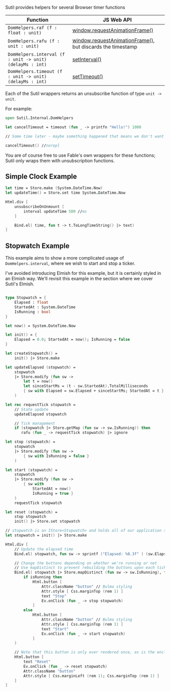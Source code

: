 Sutil provides helpers for several Browser timer functions

| Function | JS Web API |
|----------|-------------|
| `DomHelpers.raf (f : float : unit)` | [window.requestAnimationFrame()](https://developer.mozilla.org/docs/Web/API/window/requestAnimationFrame) |
| `DomHelpers.rafu (f : unit : unit)` | [window.requestAnimationFrame()](https://developer.mozilla.org/docs/Web/API/window/requestAnimationFrame), but discards the timestamp |
| `DomHelpers.interval (f : unit -> unit) (delayMs : int)` | [setInterval()](https://developer.mozilla.org/docs/Web/API/setInterval) |
| `DomHelpers.timeout (f : unit -> unit) (delayMs : int)` | [setTimeout()](https://developer.mozilla.org/docs/Web/API/setTimeout) |

Each of the Sutil wrappers returns an unsubscribe function of type `unit -> unit`.

For example:

```fs
open Sutil.Internal.DomHelpers

let cancelTimeout = timeout (fun _ -> printfn "Hello!") 1000

// Some time later - maybe something happened that means we don't want the timer to fire now

cancelTimeout() //norepl
```

You are of course free to use Fable's own wrappers for these functions; Sutil only wraps them with unsubscription functions.


## Simple Clock Example


```fs
let time = Store.make (System.DateTime.Now)
let updateTime() = Store.set time System.DateTime.Now

Html.div [
    unsubscribeOnUnmount [
        interval updateTime 500 //ms
    ]

    Bind.el( time, fun t -> t.ToLongTimeString() |> text)
]
```

## Stopwatch Example

This example aims to show a more complicated usage of `DomHelpers.interval`, where we wish to start and stop a ticker.

I've avoided introducing Elmish for this example, but it is certainly styled in an Elmish way. We'll revisit this example in the section where we cover Sutil's Elmish.


```fs

type Stopwatch = {
    Elapsed : float
    StartedAt : System.DateTime
    IsRunning : bool
}

let now() = System.DateTime.Now

let init() = {
    Elapsed = 0.0; StartedAt = now(); IsRunning = false
}

let createStopwatch() =
    init() |> Store.make

let updateElapsed (stopwatch) =
    stopwatch
    |> Store.modify (fun sw ->
        let t = now()
        let sinceStartMs = (t - sw.StartedAt).TotalMilliseconds
        { sw with Elapsed = sw.Elapsed + sinceStartMs; StartedAt = t }
    )

let rec requestTick stopwatch =
    // State update
    updateElapsed stopwatch

    // Tick management
    if (stopwatch |> Store.getMap (fun sw -> sw.IsRunning)) then
       rafu (fun _ -> requestTick stopwatch) |> ignore

let stop (stopwatch) =
    stopwatch
    |> Store.modify (fun sw ->
        { sw with IsRunning = false }
    )

let start (stopwatch) =
    stopwatch
    |> Store.modify (fun sw ->
        { sw with
            StartedAt = now()
            IsRunning = true }
    )
    requestTick stopwatch

let reset (stopwatch) =
    stop stopwatch
    init() |> Store.set stopwatch

// stopwatch is an IStore<Stopwatch> and holds all of our application state
let stopwatch = init() |> Store.make

Html.div [
    // Update the elapsed time
    Bind.el( stopwatch, fun sw -> sprintf ("Elapsed: %0.3f" ) (sw.Elapsed/1000.0) |> Html.div)

    // Change the buttons depending on whether we're running or not
    // Use mapDistinct to prevent rebuilding the buttons upon each tick (which updates Elapsed)
    Bind.el( stopwatch |> Store.mapDistinct (fun sw -> sw.IsRunning), fun isRunning ->
        if isRunning then
            Html.button [
                Attr.className "button" // Bulma styling
                Attr.style [ Css.marginTop (rem 1) ]
                text "Stop"
                Ev.onClick (fun _ -> stop stopwatch)
            ]
        else
            Html.button [
                Attr.className "button" // Bulma styling
                Attr.style [ Css.marginTop (rem 1) ]
                text "Start"
                Ev.onClick (fun _ -> start stopwatch)
            ]
    )

    // Note that this button is only ever rendered once, as is the enclosing div
    Html.button [
        text "Reset"
        Ev.onClick (fun _ -> reset stopwatch)
        Attr.className "button"
        Attr.style [ Css.marginLeft (rem 1); Css.marginTop (rem 1) ]
    ]
]
```
